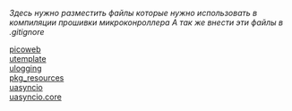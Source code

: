 *Здесь нужно разместить файлы которые нужно использовать в компиляции прошивки микроконроллера*
*А так же внести эти файлы в .gitignore*

[picoweb](https://github.com/pfalcon/picoweb)  
[utemplate](https://github.com/pfalcon/utemplate)  
[ulogging](https://github.com/pfalcon/pycopy-lib/tree/master/ulogging)  
[pkg_resources](https://github.com/micropython/micropython-lib/tree/master/pkg_resources)  
[uasyncio](https://github.com/micropython/micropython-lib/tree/master/uasyncio)  
[uasyncio.core](https://github.com/micropython/micropython-lib/tree/master/uasyncio.core)  
